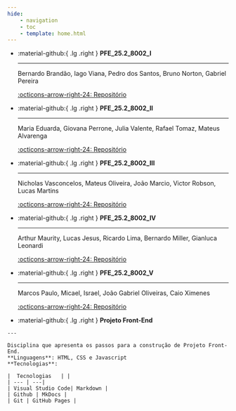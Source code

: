 ```yaml
---
hide:
    - navigation
    - toc
    - template: home.html
---
```


<div class="grid cards" style="grid-template-columns: repeat(3, 1fr); background: var(--md-primary-bg-color); color: var(--md-primary-fg-color);" markdown>

-   :material-github:{ .lg .right } __PFE_25.2_8002_I__

    ---

    Bernardo Brandão, Iago Viana, Pedro dos Santos, Bruno Norton, Gabriel Pereira

    [:octicons-arrow-right-24: Repositório](https://github.com/Projetos-de-Extensao/PFE_25.2_8002_I)

-   :material-github:{ .lg .right } __PFE_25.2_8002_II__

    ---

    Maria Eduarda, Giovana Perrone, Julia Valente, Rafael Tomaz, Mateus Alvarenga

    [:octicons-arrow-right-24: Repositório](https://github.com/Projetos-de-Extensao/PFE_25.2_8002_II)

-   :material-github:{ .lg .right } __PFE_25.2_8002_III__

    ---

    Nicholas Vasconcelos, Mateus Oliveira, João Marcio, Victor Robson, Lucas Martins

    [:octicons-arrow-right-24: Repositório](https://github.com/Projetos-de-Extensao/PFE_25.2_8002_III)

-   :material-github:{ .lg .right } __PFE_25.2_8002_IV__

    ---

    Arthur Maurity, Lucas Jesus, Ricardo Lima, Bernardo Miller, Gianluca Leonardi

    [:octicons-arrow-right-24: Repositório](https://github.com/Projetos-de-Extensao/PFE_25.2_8002_IV)

-   :material-github:{ .lg .right } __PFE_25.2_8002_V__

    ---

    Marcos Paulo, Micael, Israel, João Gabriel Oliveiras, Caio Ximenes

    [:octicons-arrow-right-24: Repositório](https://github.com/Projetos-de-Extensao/PFE_25.2_8002_V)

</div>

-    :material-github:{ .lg .right } __Projeto Front-End__
    
    ---
    
    Disciplina que apresenta os passos para a construção de Projeto Front-End.
    **Linguagens**: HTML, CSS e Javascript
    **Tecnologias**:
    
    |  Tecnologias   | |
    | --- | ---|
    | Visual Studio Code| Markdown |
    | Github | MkDocs |
    | Git | GitHub Pages |







